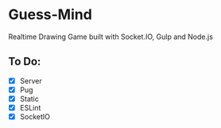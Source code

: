 # Guess-Mind

Realtime Drawing Game built with Socket.IO, Gulp and Node.js

## To Do:

- [x] Server
- [x] Pug
- [x] Static
- [x] ESLint
- [x] SocketIO
